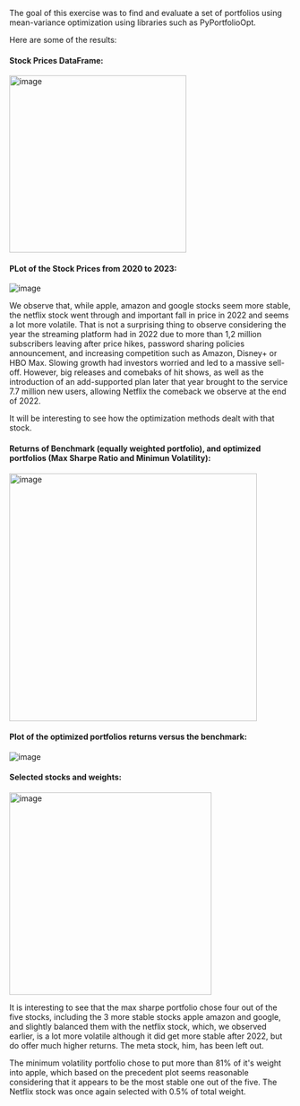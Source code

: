 The goal of this exercise was to find and evaluate a set of portfolios using mean-variance optimization using libraries such as PyPortfolioOpt.


Here are some of the results:

#### Stock Prices DataFrame:
<img width="316" alt="image" src="https://github.com/user-attachments/assets/98a295e1-9939-45cc-a2c2-8c3d3b00b29b" />

#### PLot of the Stock Prices from 2020 to 2023:
![image](https://github.com/user-attachments/assets/b46a7096-8b90-4223-9d0a-025357baa772)

We observe that, while apple, amazon and google stocks seem more stable, the netflix stock went through and important fall in price in 2022 and seems a lot more volatile. 
That is not a surprising thing to observe considering the year the streaming platform had in 2022 due to more than 1,2 million subscribers leaving after price hikes, password sharing policies announcement, and increasing competition such as Amazon, Disney+ or HBO Max. Slowing growth had investors worried and led to a massive sell-off. However, big releases and comebaks of hit shows, as well as the introduction of an add-supported plan later that year brought to the service 7.7 million new users, allowing Netflix the comeback we observe at the end of 2022.

It will be interesting to see how the optimization methods dealt with that stock.

#### Returns of Benchmark (equally weighted portfolio), and optimized portfolios (Max Sharpe Ratio and Minimun Volatility):
<img width="442" alt="image" src="https://github.com/user-attachments/assets/229cff3c-db63-4b89-9e33-761da822d0b0" />

#### Plot of the optimized portfolios returns versus the benchmark:
![image](https://github.com/user-attachments/assets/4f9845f7-b0b5-4beb-a199-cce0ab7f1228)

#### Selected stocks and weights:
<img width="361" alt="image" src="https://github.com/user-attachments/assets/b2810015-d795-40a8-94c8-c27264a94483" />

It is interesting to see that the max sharpe portfolio chose four out of the five stocks, including the 3 more stable stocks apple amazon and google, and slightly balanced them with the netflix stock, which, we observed earlier, is a lot more volatile although it did get more stable after 2022, but do offer much higher returns. The meta stock, him, has been left out.

The minimum volatility portfolio chose to put more than 81% of it's weight into apple, which based on the precedent plot seems reasonable considering that it appears to be the most stable one out of the five. The Netflix stock was once again selected with 0.5% of total weight.
